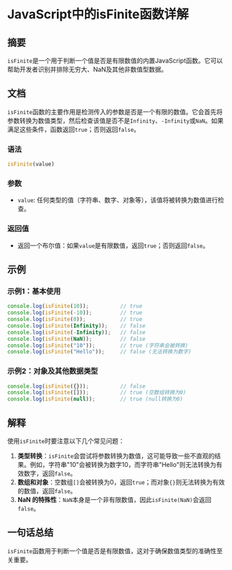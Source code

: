 <!--
Meta Description: # JavaScript中的isFinite函数详解 ## 摘要 `isFinite`是一个用于判断一个值是否是有限数值的内置JavaScript函数。它可以帮助开发者识别并排除无穷大、NaN及其他非数值型数据。 ## 文档 `isFinite`函数的主要作用是检测传入的参数是否是一个有限的数值。它...
Meta Keywords: isfinite, console, log, false, true
-->

# JavaScript中的isFinite函数详解

## 摘要
`isFinite`是一个用于判断一个值是否是有限数值的内置JavaScript函数。它可以帮助开发者识别并排除无穷大、NaN及其他非数值型数据。

## 文档
`isFinite`函数的主要作用是检测传入的参数是否是一个有限的数值。它会首先将参数转换为数值类型，然后检查该值是否不是`Infinity`、`-Infinity`或`NaN`。如果满足这些条件，函数返回`true`；否则返回`false`。

### 语法
```javascript
isFinite(value)
```

### 参数
- `value`: 任何类型的值（字符串、数字、对象等），该值将被转换为数值进行检查。

### 返回值
- 返回一个布尔值：如果`value`是有限数值，返回`true`；否则返回`false`。

## 示例
### 示例1：基本使用
```javascript
console.log(isFinite(10));          // true
console.log(isFinite(-10));         // true
console.log(isFinite(0));           // true
console.log(isFinite(Infinity));    // false
console.log(isFinite(-Infinity));   // false
console.log(isFinite(NaN));         // false
console.log(isFinite("10"));        // true (字符串会被转换)
console.log(isFinite("Hello"));     // false (无法转换为数字)
```

### 示例2：对象及其他数据类型
```javascript
console.log(isFinite({}));          // false
console.log(isFinite([]));          // true (空数组转换为0)
console.log(isFinite(null));        // true (null转换为0)
```

## 解释
使用`isFinite`时要注意以下几个常见问题：
1. **类型转换**：`isFinite`会尝试将参数转换为数值，这可能导致一些不直观的结果。例如，字符串"10"会被转换为数字10，而字符串"Hello"则无法转换为有效数字，返回`false`。
2. **数组和对象**：空数组`[]`会被转换为0，返回`true`；而对象`{}`则无法转换为有效的数值，返回`false`。
3. **NaN 的特殊性**：`NaN`本身是一个非有限数值，因此`isFinite(NaN)`会返回`false`。

## 一句话总结
`isFinite`函数用于判断一个值是否是有限数值，这对于确保数值类型的准确性至关重要。
